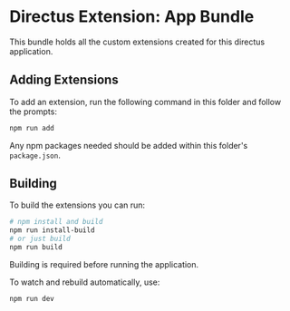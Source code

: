 # Directus Extension: App Bundle

This bundle holds all the custom extensions created for this directus application.

## Adding Extensions

To add an extension, run the following command in this folder and follow the prompts:

```sh
npm run add
```

Any npm packages needed should be added within this folder's `package.json`.

## Building

To build the extensions you can run:

```sh
# npm install and build
npm run install-build
# or just build
npm run build
```

Building is required before running the application.

To watch and rebuild automatically, use:

```sh
npm run dev
```